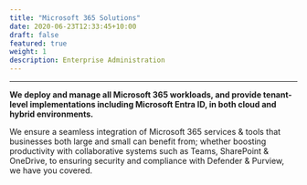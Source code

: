 ```yaml
---
title: "Microsoft 365 Solutions"
date: 2020-06-23T12:33:45+10:00
draft: false
featured: true
weight: 1
description: Enterprise Administration
---
```

***
**We deploy and manage all Microsoft 365 workloads, and provide tenant-level implementations including Microsoft Entra ID, in both cloud and hybrid environments.**

We ensure a seamless integration of Microsoft 365 services & tools that businesses both large and small can benefit from; whether boosting productivity with collaborative systems such as Teams, SharePoint & OneDrive, to ensuring security and compliance with Defender & Purview, we have you covered.